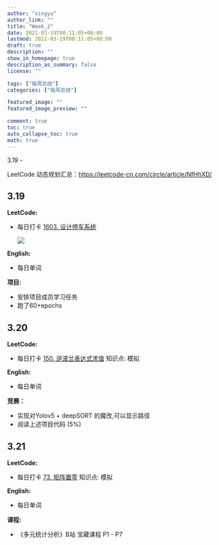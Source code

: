 ```yaml
---
author: "xingyu"
author_link: ""
title: "Week_2"
date: 2021-03-19T00:11:05+08:00
lastmod: 2021-03-19T00:11:05+08:00
draft: true
description: ""
show_in_homepage: true
description_as_summary: false
license: ""

tags: ["每周总结"]
categories: ["每周总结"]

featured_image: ""
featured_image_preview: ""

comment: true
toc: true
auto_collapse_toc: true
math: true
---
```


3.19 - 

LeetCode 动态规划汇总：https://leetcode-cn.com/circle/article/NfHhXD/ 

<!--more-->

## 3.19

**LeetCode:**

* 每日打卡 [1603. 设计停车系统](https://leetcode-cn.com/problems/design-parking-system/)   

  ![](https://blog-1254266736.cos.ap-nanjing.myqcloud.com/img/20210319001920.png)

  

**English:**

* 每日单词

**项目:**

* 安排项目成员学习任务
* 跑了60+epochs

## 3.20

**LeetCode:**

* 每日打卡 [150. 逆波兰表达式求值](https://leetcode-cn.com/problems/evaluate-reverse-polish-notation/)     知识点: 模拟

**English:**

* 每日单词

**竞赛：**

* 实现对Yolov5 + deepSORT 的魔改,可以显示路径
* 阅读上述项目代码 (5%)

## 3.21

**LeetCode:**

* 每日打卡 [73. 矩阵置零](https://leetcode-cn.com/problems/set-matrix-zeroes/)  知识点: 模拟

**English:**

* 每日单词

**课程:**

* 《多元统计分析》B站 宝藏课程 P1 - P7





